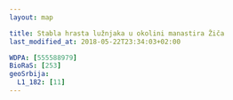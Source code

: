 ```yaml
---
layout: map

title: Stabla hrasta lužnjaka u okolini manastira Žiča
last_modified_at: 2018-05-22T23:34:03+02:00

WDPA: [555588979]
BioRaS: [253]
geoSrbija:
  L1_182: [11]
---
```

